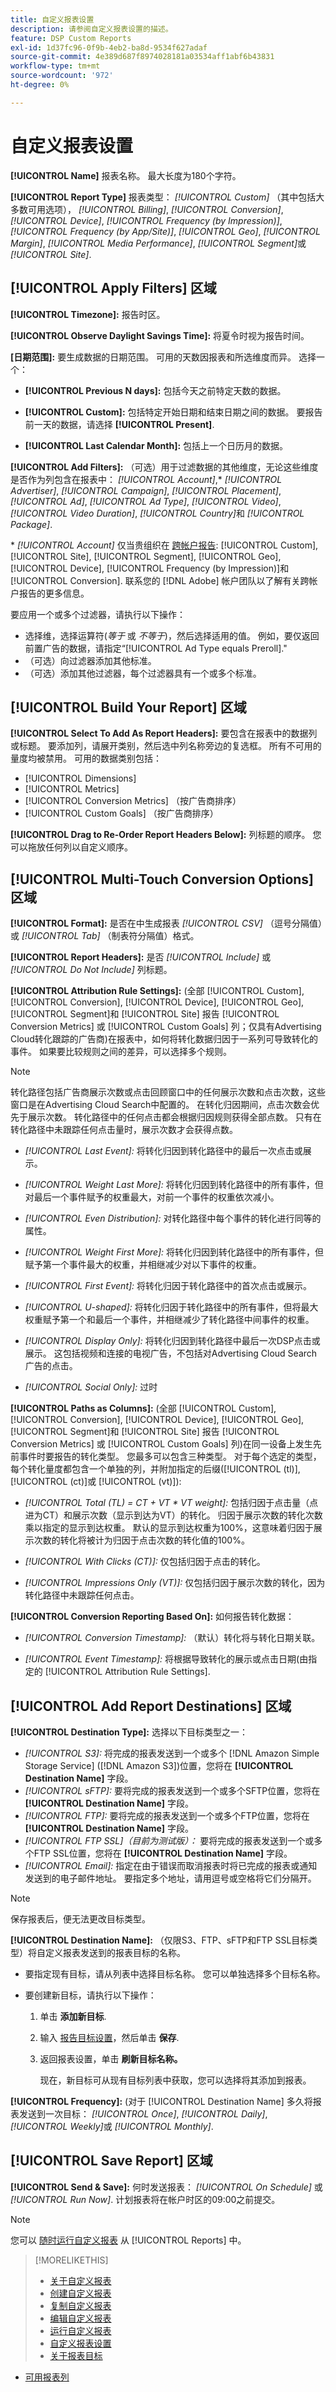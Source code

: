 ```yaml
---
title: 自定义报表设置
description: 请参阅自定义报表设置的描述。
feature: DSP Custom Reports
exl-id: 1d37fc96-0f9b-4eb2-ba8d-9534f627adaf
source-git-commit: 4e389d687f8974028181a03534aff1abf6b43831
workflow-type: tm+mt
source-wordcount: '972'
ht-degree: 0%

---
```


# 自定义报表设置

**[!UICONTROL Name]** 报表名称。 最大长度为180个字符。

**[!UICONTROL Report Type]** 报表类型： *[!UICONTROL Custom]* （其中包括大多数可用选项）， *[!UICONTROL Billing]*, *[!UICONTROL Conversion]*, *[!UICONTROL Device]*, *[!UICONTROL Frequency (by Impression)]*,  *[!UICONTROL Frequency (by App/Site)]*, *[!UICONTROL Geo]*, *[!UICONTROL Margin]*, *[!UICONTROL Media Performance]*,  *[!UICONTROL Segment]*&#x200B;或 *[!UICONTROL Site]*.

## [!UICONTROL Apply Filters] 区域

**[!UICONTROL Timezone]:** 报告时区。

**[!UICONTROL Observe Daylight Savings Time]:** 将夏令时视为报告时间。

**\[日期范围\]:** 要生成数据的日期范围。 可用的天数因报表和所选维度而异。 选择一个：

* **[!UICONTROL Previous N days]:** 包括今天之前特定天数的数据。

* **[!UICONTROL Custom]:** 包括特定开始日期和结束日期之间的数据。 要报告前一天的数据，请选择 **[!UICONTROL Present]**.

* **[!UICONTROL Last Calendar Month]:** 包括上一个日历月的数据。

**[!UICONTROL Add Filters]:** （可选）用于过滤数据的其他维度，无论这些维度是否作为列包含在报表中： *[!UICONTROL Account]*,\* *[!UICONTROL Advertiser]*, *[!UICONTROL Campaign]*, *[!UICONTROL Placement]*, *[!UICONTROL Ad]*, *[!UICONTROL Ad Type]*, *[!UICONTROL Video]*, *[!UICONTROL Video Duration]*, *[!UICONTROL Country]*&#x200B;和 *[!UICONTROL Package]*.

\* *[!UICONTROL Account]* 仅当贵组织在 [跨帐户报告](report-about.md#cross-account-reporting):  [!UICONTROL Custom], [!UICONTROL Site], [!UICONTROL Segment], [!UICONTROL Geo], [!UICONTROL Device], [!UICONTROL Frequency (by Impression)]和 [!UICONTROL Conversion]. 联系您的 [!DNL Adobe] 帐户团队以了解有关跨帐户报告的更多信息。

要应用一个或多个过滤器，请执行以下操作：

* 选择维，选择运算符(*等于* 或 *不等于*)，然后选择适用的值。 例如，要仅返回前置广告的数据，请指定“[!UICONTROL Ad Type equals Preroll].&quot;
* （可选）向过滤器添加其他标准。
* （可选）添加其他过滤器，每个过滤器具有一个或多个标准。

## [!UICONTROL Build Your Report] 区域

**[!UICONTROL Select To Add As Report Headers]:**  要包含在报表中的数据列或标题。 要添加列，请展开类别，然后选中列名称旁边的复选框。 所有不可用的量度均被禁用。 可用的数据类别包括：

* [!UICONTROL  Dimensions]
* [!UICONTROL Metrics]
* [!UICONTROL Conversion Metrics] （按广告商排序）
* [!UICONTROL Custom Goals] （按广告商排序）

**[!UICONTROL Drag to Re-Order Report Headers Below]:** 列标题的顺序。 您可以拖放任何列以自定义顺序。

## [!UICONTROL Multi-Touch Conversion Options] 区域

**[!UICONTROL Format]:** 是否在中生成报表 *[!UICONTROL CSV]* （逗号分隔值）或 *[!UICONTROL Tab]* （制表符分隔值）格式。

**[!UICONTROL Report Headers]:** 是否 *[!UICONTROL Include]* 或 *[!UICONTROL Do Not Include]* 列标题。

**[!UICONTROL Attribution Rule Settings]:** (全部 [!UICONTROL Custom], [!UICONTROL Conversion], [!UICONTROL Device], [!UICONTROL Geo], [!UICONTROL Segment]和 [!UICONTROL Site] 报告 [!UICONTROL Conversion Metrics] 或 [!UICONTROL Custom Goals] 列；仅具有Advertising Cloud转化跟踪的广告商)在报表中，如何将转化数据归因于一系列可导致转化的事件。 如果要比较规则之间的差异，可以选择多个规则。

>[!NOTE]
>
>转化路径包括广告商展示次数或点击回顾窗口中的任何展示次数和点击次数，这些窗口是在Advertising Cloud Search中配置的。 在转化归因期间，点击次数会优先于展示次数。 转化路径中的任何点击都会根据归因规则获得全部点数。 只有在转化路径中未跟踪任何点击量时，展示次数才会获得点数。

* *[!UICONTROL Last Event]:* 将转化归因到转化路径中的最后一次点击或展示。

* *[!UICONTROL Weight Last More]:* 将转化归因到转化路径中的所有事件，但对最后一个事件赋予的权重最大，对前一个事件的权重依次减小。

* *[!UICONTROL Even Distribution]:* 对转化路径中每个事件的转化进行同等的属性。

* *[!UICONTROL Weight First More]:* 将转化归因到转化路径中的所有事件，但赋予第一个事件最大的权重，并相继减少对以下事件的权重。

* *[!UICONTROL First Event]:* 将转化归因于转化路径中的首次点击或展示。

* *[!UICONTROL U-shaped]:* 将转化归因于转化路径中的所有事件，但将最大权重赋予第一个和最后一个事件，并相继减少了转化路径中间事件的权重。

* *[!UICONTROL Display Only]:*  将转化归因到转化路径中最后一次DSP点击或展示。 这包括视频和连接的电视广告，不包括对Advertising Cloud Search广告的点击。

* *[!UICONTROL Social Only]:* 过时

<!-- See also [How Attribution Rules Are Calculated for Adobe Advertising Cloud](). -->

**[!UICONTROL Paths as Columns]:**  (全部 [!UICONTROL Custom], [!UICONTROL Conversion], [!UICONTROL Device], [!UICONTROL Geo], [!UICONTROL Segment]和 [!UICONTROL Site] 报告 [!UICONTROL Conversion Metrics] 或 [!UICONTROL Custom Goals] 列)在同一设备上发生先前事件时要报告的转化类型。 您最多可以包含三种类型。 对于每个选定的类型，每个转化量度都包含一个单独的列，并附加指定的后缀([!UICONTROL (tl)], [!UICONTROL (ct)]或 [!UICONTROL (vt)]):

* *[!UICONTROL Total (TL) = CT + VT \* VT weight]:* 包括归因于点击量（点进为CT）和展示次数（显示到达为VT）的转化。 归因于展示次数的转化次数乘以指定的显示到达权重。 默认的显示到达权重为100%，这意味着归因于展示次数的转化将被计为归因于点击次数的转化值的100%。

* *[!UICONTROL With Clicks (CT)]:* 仅包括归因于点击的转化。

* *[!UICONTROL Impressions Only (VT)]:* 仅包括归因于展示次数的转化，因为转化路径中未跟踪任何点击。

**[!UICONTROL Conversion Reporting Based On]:**  如何报告转化数据：

* *[!UICONTROL Conversion Timestamp]:* （默认）转化将与转化日期关联。

* *[!UICONTROL Event Timestamp]:* 将根据导致转化的展示或点击日期(由指定的 [!UICONTROL Attribution Rule Settings].

## [!UICONTROL Add Report Destinations] 区域

**[!UICONTROL Destination Type]:** 选择以下目标类型之一：

* *[!UICONTROL S3]:* 将完成的报表发送到一个或多个 [!DNL Amazon Simple Storage Service] ([!DNL Amazon S3])位置，您将在 **[!UICONTROL Destination Name]** 字段。
* *[!UICONTROL sFTP]:* 要将完成的报表发送到一个或多个SFTP位置，您将在 **[!UICONTROL Destination Name]** 字段。
* *[!UICONTROL FTP]:* 要将完成的报表发送到一个或多个FTP位置，您将在 **[!UICONTROL Destination Name]** 字段。
* *[!UICONTROL FTP SSL]（目前为测试版）：* 要将完成的报表发送到一个或多个FTP SSL位置，您将在 **[!UICONTROL Destination Name]** 字段。
* *[!UICONTROL Email]:* 指定在由于错误而取消报表时将已完成的报表或通知发送到的电子邮件地址。 要指定多个地址，请用逗号或空格将它们分隔开。

>[!NOTE]
>
> 保存报表后，便无法更改目标类型。

**[!UICONTROL Destination Name]:** （仅限S3、FTP、sFTP和FTP SSL目标类型）将自定义报表发送到的报表目标的名称。

* 要指定现有目标，请从列表中选择目标名称。 您可以单独选择多个目标名称。

* 要创建新目标，请执行以下操作：

   1. 单击 **添加新目标**.

   1. 输入 [报告目标设置](/help/dsp/reports/report-destinations/report-destination-settings.md)，然后单击 **保存**.

   1. 返回报表设置，单击 **刷新目标名称。**

      现在，新目标可从现有目标列表中获取，您可以选择将其添加到报表。

**[!UICONTROL Frequency]:** (对于 [!UICONTROL Destination Name] 多久将报表发送到一次目标： *[!UICONTROL Once]*, *[!UICONTROL Daily]*, *[!UICONTROL Weekly]*&#x200B;或 *[!UICONTROL Monthly]*.

## [!UICONTROL Save Report] 区域

**[!UICONTROL Send & Save]:** 何时发送报表： *[!UICONTROL On Schedule]* 或 *[!UICONTROL Run Now]*. 计划报表将在帐户时区的09:00之前提交。

>[!NOTE]
>
>您可以 [随时运行自定义报表](report-run-now.md) 从 [!UICONTROL Reports] 中。

>[!MORELIKETHIS]
>
>* [关于自定义报表](/help/dsp/reports/report-about.md)
>* [创建自定义报表](/help/dsp/reports/report-create.md)
>* [复制自定义报表](/help/dsp/reports/report-copy.md)
>* [编辑自定义报表](/help/dsp/reports/report-edit.md)
>* [运行自定义报表](/help/dsp/reports/report-run-now.md)
>* [自定义报表设置](/help/dsp/reports/report-settings.md)
>* [关于报表目标](/help/dsp/reports/report-destinations/report-destination-about.md)

* [可用报表列](/help/dsp/reports/report-columns.md)

